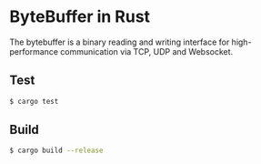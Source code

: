 ByteBuffer in Rust
=========================

The bytebuffer is a binary reading and writing interface for high-performance communication via TCP, UDP and Websocket.

Test
-------------

```bash
$ cargo test
```

Build
-------------

```bash
$ cargo build --release
```